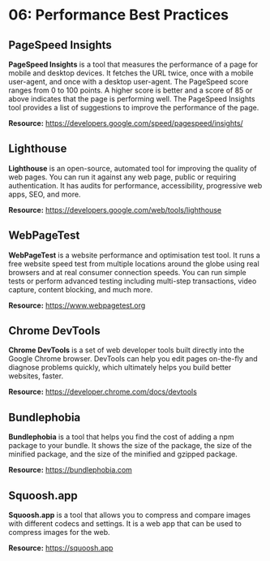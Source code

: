 # 06: Performance Best Practices

## PageSpeed Insights

**PageSpeed Insights** is a tool that measures the performance of a page for mobile and desktop devices. It fetches the URL twice, once with a mobile user-agent, and once with a desktop user-agent. The PageSpeed score ranges from 0 to 100 points. A higher score is better and a score of 85 or above indicates that the page is performing well. The PageSpeed Insights tool provides a list of suggestions to improve the performance of the page.

**Resource:** https://developers.google.com/speed/pagespeed/insights/

## Lighthouse

**Lighthouse** is an open-source, automated tool for improving the quality of web pages. You can run it against any web page, public or requiring authentication. It has audits for performance, accessibility, progressive web apps, SEO, and more.

**Resource:** https://developers.google.com/web/tools/lighthouse

## WebPageTest

**WebPageTest** is a website performance and optimisation test tool. It runs a free website speed test from multiple locations around the globe using real browsers and at real consumer connection speeds. You can run simple tests or perform advanced testing including multi-step transactions, video capture, content blocking, and much more.

**Resource:** https://www.webpagetest.org

## Chrome DevTools

**Chrome DevTools** is a set of web developer tools built directly into the Google Chrome browser. DevTools can help you edit pages on-the-fly and diagnose problems quickly, which ultimately helps you build better websites, faster.

**Resource:** https://developer.chrome.com/docs/devtools

## Bundlephobia

**Bundlephobia** is a tool that helps you find the cost of adding a npm package to your bundle. It shows the size of the package, the size of the minified package, and the size of the minified and gzipped package.

**Resource:** https://bundlephobia.com

## Squoosh.app

**Squoosh.app** is a tool that allows you to compress and compare images with different codecs and settings. It is a web app that can be used to compress images for the web.

**Resource:** https://squoosh.app
